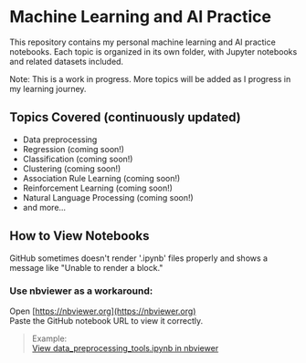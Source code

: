# Machine Learning and AI Practice
This repository contains my personal machine learning and AI practice notebooks.
Each topic is organized in its own folder, with Jupyter notebooks and related datasets included.

Note: This is a work in progress. More topics will be added as I progress in my learning journey.

## Topics Covered (continuously updated)
- Data preprocessing
- Regression (coming soon!)
- Classification (coming soon!)
- Clustering (coming soon!)
- Association Rule Learning (coming soon!)
- Reinforcement Learning (coming soon!)
- Natural Language Processing (coming soon!)
- and more...

## How to View Notebooks 
GitHub sometimes doesn't render '.ipynb' files properly and shows a message like "Unable to render a block."

### Use nbviewer as a workaround:
Open [https://nbviewer.org](https://nbviewer.org)  
Paste the GitHub notebook URL to view it correctly.

> Example:  
> [View data_preprocessing_tools.ipynb in nbviewer](https://nbviewer.org/github/elizabethn1/ml-ai-personal-learning/blob/main/data_preprocessing_in_python/data_preprocessing_tools.ipynb)


